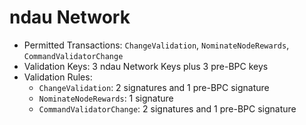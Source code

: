 # ndau Network

- Permitted Transactions: `ChangeValidation`, `NominateNodeRewards`, `CommandValidatorChange`
- Validation Keys: 3 ndau Network Keys plus 3 pre-BPC keys
- Validation Rules:
    - `ChangeValidation`: 2 signatures and 1 pre-BPC signature
    - `NominateNodeRewards`: 1 signature
    - `CommandValidatorChange`: 2 signatures and 1 pre-BPC signature
